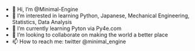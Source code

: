 - 👋 Hi, I’m @Minimal-Engine
- 👀 I’m interested in learning Python, Japanese, Mechanical Engineering, Statistics, Data Analysis
- 🌱 I’m currently learning Pyton via Py4e.com
- 💞️ I’m looking to collaborate on making the world a better place
- 📫 How to reach me: twitter @minimal_engine

<!---
Minimal-Engine/Minimal-Engine is a ✨ special ✨ repository because its `README.md` (this file) appears on your GitHub profile.
You can click the Preview link to take a look at your changes.
--->
